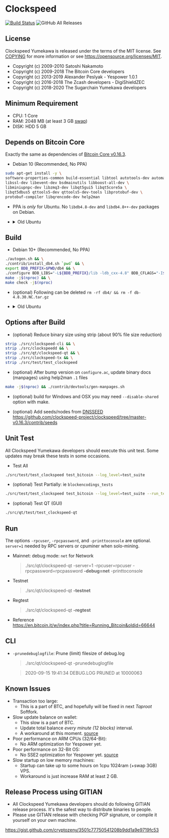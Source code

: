 Clockspeed
===================
[![Build Status](https://travis-ci.org/clockspeed-project/clockspeed.svg?branch=master-v0.16.3)](https://travis-ci.org/clockspeed-project/clockspeed)
![GitHub All Releases](https://img.shields.io/github/downloads/clockspeed-project/clockspeed/total)

License
-------
Clockspeed Yumekawa is released under the terms of the MIT license. See [COPYING](COPYING) for more
information or see https://opensource.org/licenses/MIT.
- Copyright (c) 2009-2010 Satoshi Nakamoto
- Copyright (c) 2009-2018 The Bitcoin Core developers
- Copyright (c) 2013-2019 Alexander Peslyak - Yespower 1.0.1
- Copyright (c) 2016-2018 The Zcash developers - DigiShieldZEC
- Copyright (c) 2018-2020 The Sugarchain Yumekawa developers

Minimum Requirement
-------------------
- CPU: 1 Core
- RAM: 2048 MB (at least 3 GB [swap](https://github.com/clockspeed-project/doc/blob/master/swap.md))
- DISK: HDD 5 GB


Depends on Bitcoin Core
-----------------------
Exactly the same as dependencies of [Bitcoin Core v0.16.3](https://github.com/bitcoin/bitcoin/tree/49e34e288005a5b144a642e197b628396f5a0765).

- Debian 10 (Recommended, No PPA)
```bash
sudo apt-get install -y \
software-properties-common build-essential libtool autotools-dev automake pkg-config \
libssl-dev libevent-dev bsdmainutils libboost-all-dev \
libminiupnpc-dev libzmq3-dev libqt5gui5 libqt5core5a \
libqt5dbus5 qttools5-dev qttools5-dev-tools libprotobuf-dev \
protobuf-compiler libqrencode-dev help2man
```

- PPA is *only* for Ubuntu. No `libdb4.8-dev` and `libdb4.8++-dev` packages on Debian.

- <details><summary>Old Ubuntu</summary>

  * Ubuntu 16.04
  ```bash
  sudo add-apt-repository -y ppa:bitcoin/bitcoin && \
  sudo apt-get update && \
  sudo apt-get install -y \
  libdb4.8-dev libdb4.8++-dev \
  software-properties-common build-essential libtool autotools-dev automake pkg-config \
  libssl-dev libevent-dev bsdmainutils libboost-all-dev \
  libminiupnpc-dev libzmq3-dev libqt5gui5 libqt5core5a \
  libqt5dbus5 qttools5-dev qttools5-dev-tools libprotobuf-dev \
  protobuf-compiler libqrencode-dev help2man
  ```

  * Ubuntu 18.04+
  ```bash
  sudo add-apt-repository -y ppa:luke-jr/bitcoincore && \
  sudo apt-get update && \
  sudo apt-get install -y \
  libdb4.8-dev libdb4.8++-dev \
  software-properties-common build-essential libtool autotools-dev automake pkg-config \
  libssl-dev libevent-dev bsdmainutils libboost-all-dev \
  libminiupnpc-dev libzmq3-dev libqt5gui5 libqt5core5a \
  libqt5dbus5 qttools5-dev qttools5-dev-tools libprotobuf-dev \
  protobuf-compiler libqrencode-dev help2man
  ```
</details>


Build
-----
- Debian 10+ (Recommended, No PPA)
```bash
./autogen.sh && \
./contrib/install_db4.sh `pwd` && \
export BDB_PREFIX=$PWD/db4 && \
./configure BDB_LIBS="-L${BDB_PREFIX}/lib -ldb_cxx-4.8" BDB_CFLAGS="-I${BDB_PREFIX}/include" && \
make -j$(nproc) && \
make check -j$(nproc)
```

- (optional) Following can be deleted `rm -rf db4/ && rm -f db-4.8.30.NC.tar.gz`

- <details><summary>Old Ubuntu</summary>

  * Ubuntu 16.04+
  ```bash
  ./autogen.sh && \
  ./configure && \
  make -j$(nproc) && \
  make check -j$(nproc)
  ```
</details>


Options after Build
-------------------
- (optional) Reduce binary size using strip (about 90% file size reduction)
```bash
strip ./src/clockspeed-cli && \
strip ./src/clockspeedd && \
strip ./src/qt/clockspeed-qt && \
strip ./src/clockspeed-tx && \
strip ./src/test/test_clockspeed
```

- (optional) After bump version on `configure.ac`, update binary docs (manpages) using help2man `.1` files
```bash
make -j$(nproc) && ./contrib/devtools/gen-manpages.sh
```

- (optional) build for Windows and OSX you may need `--disable-shared` option with make.

- (optional) Add seeds/nodes from [DNSSEED](https://github.com/clockspeed-project/clockspeed-seeder)  
  https://github.com/clockspeed-project/clockspeed/tree/master-v0.16.3/contrib/seeds


Unit Test
---------
All Clockspeed Yumekawa developers should execute this unit test. Some updates may break these tests in some occasions.

- Test All
```bash
./src/test/test_clockspeed test_bitcoin --log_level=test_suite
```

- (optional) Test Partially: ie `blockencodings_tests`
```bash
./src/test/test_clockspeed test_bitcoin --log_level=test_suite --run_test=blockencodings_tests
```

- (optional) Test QT (GUI)
```bash
./src/qt/test/test_clockspeed-qt
```


Run
---
The options `-rpcuser`, `-rpcpassword`, and `-printtoconsole` are optional. `server=1` needed by RPC servers or cpuminer when solo-mining.

- Mainnet: debug mode: `net` for Network
  > ./src/qt/clockspeed-qt -server=1 -rpcuser=rpcuser -rpcpassword=rpcpassword **-debug=net** -printtoconsole

- Testnet
  > ./src/qt/clockspeed-qt **-testnet**

- Regtest
  > ./src/qt/clockspeed-qt **-regtest**

- Reference  
  https://en.bitcoin.it/w/index.php?title=Running_Bitcoin&oldid=66644


CLI
---
- `-prunedebuglogfile`: Prune (limit) filesize of debug.log
  > ./src/qt/clockspeed-qt -prunedebuglogfile

  > 2020-09-15 19:41:34 DEBUG.LOG PRUNED at 10000063


Known Issues
------------
- Transaction too large:
  * This is a part of BTC, and hopefully will be fixed in next *Taproot* Softfork.
- Slow update balance on wallet:
  * This slow is a part of BTC.
  * Update total balance *every minute (12 blocks)* interval.
  * A workaround at this moment. [source](https://github.com/clockspeed-project/clockspeed/commit/72436c90b29844cf507895df053103f9b6840776#diff-2e3836af182cfb375329c3463ffd91f8)
- Poor performance on ARM CPUs (32/64-Bit):
  * No ARM optimization for Yespower yet.
- Poor performance on 32-Bit OS:
  * No SSE2 optimization for Yespower yet. [source](https://github.com/clockspeed-project/clockspeed/blob/d977987a83aba115d50a9130f0d7914330d1bc75/src/crypto/yespower-1.0.1/yespower-opt.c#L59)
- Slow startup on low memory machines:
  * Startup can take up to some hours on 1cpu 1024ram (+swap 3GB) VPS.
  * Workaround is just increase RAM at least 2 GB.


Release Process using GITIAN
----------------------------
- All Clockspeed Yumekawa developers should do following GITIAN release process. It's the safest way to distribute binaries to people.
- Please use GITIAN release with checking PGP signature, or compile it yourself on your own machine.

https://gist.github.com/cryptozeny/3501c77750541208b9dd1a9e9719fc53
